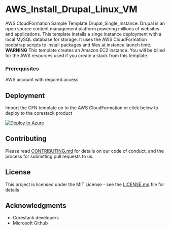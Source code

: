 
# AWS_Install_Drupal_Linux_VM

AWS CloudFormation Sample Template Drupal_Single_Instance. Drupal is an open source content management platform powering millions of websites and applications. This template installs a singe instance deployment with a local MySQL database for storage. It uses the AWS CloudFormation bootstrap scripts to install packages and files at instance launch time. **WARNING** This template creates an Amazon EC2 instance. You will be billed for the AWS resources used if you create a stack from this template.

### Prerequisites

AWS account with required access

## Deployment

Import the CFN template on to the AWS CloudFormation or click below to deploy to the corestack product 

[![Deploy to Azure](https://docs.corestack.io/wp-content/uploads/2019/09/deploy-to-corestack.svg)](http://discover.corestack.io/heatstack/templates?repositories=github&external_redirect=true&name=AWS_Install_Drupal_Linux_VM&url=https://raw.githubusercontent.com/corestacklabs/Templates/sandbox/cfn/AWS_Install_Drupal_Linux_VM/AWS_Install_Drupal_Linux_VM_content.json&engine=cfn&type[0]=Cloud&classification[0]=Provisioning&services[0]=AWS&scope=tenant#/mytemplates)

## Contributing

Please read [CONTRIBUTING.md](https://gist.github.com/karthick-kk/30e4fd3f279492b4f040d5cd569d21d0) for details on our code of conduct, and the process for submitting pull requests to us.

## License

This project is licensed under the MIT License - see the [LICENSE.md](LICENSE.md) file for details

## Acknowledgments

* Corestack developers
* Microsoft Github

